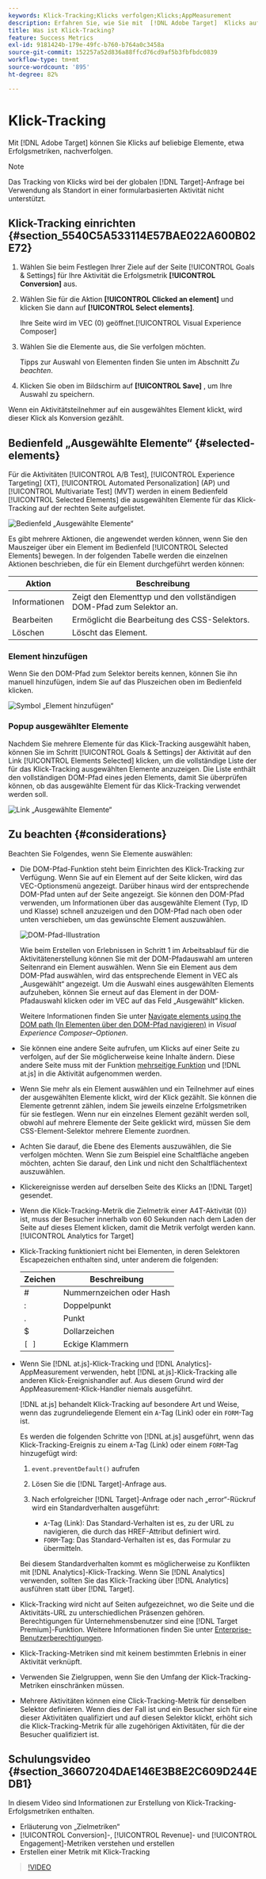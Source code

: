 ```yaml
---
keywords: Klick-Tracking;Klicks verfolgen;Klicks;AppMeasurement
description: Erfahren Sie, wie Sie mit  [!DNL Adobe Target]  Klicks auf beliebige Elemente als Erfolgsmetrik verfolgen können.
title: Was ist Klick-Tracking?
feature: Success Metrics
exl-id: 9181424b-179e-49fc-b760-b764a0c3458a
source-git-commit: 152257a52d836a88ffcd76cd9af5b3fbfbdc0839
workflow-type: tm+mt
source-wordcount: '895'
ht-degree: 82%

---
```


# Klick-Tracking

Mit [!DNL Adobe Target] können Sie Klicks auf beliebige Elemente, etwa Erfolgsmetriken, nachverfolgen.

>[!NOTE]
>
>Das Tracking von Klicks wird bei der globalen [!DNL Target]-Anfrage bei Verwendung als Standort in einer formularbasierten Aktivität nicht unterstützt.

## Klick-Tracking einrichten {#section_5540C5A533114E57BAE022A600B02E72}

1. Wählen Sie beim Festlegen Ihrer Ziele auf der Seite [!UICONTROL Goals & Settings] für Ihre Aktivität die Erfolgsmetrik **[!UICONTROL Conversion]** aus.
1. Wählen Sie für die Aktion **[!UICONTROL Clicked an element]** und klicken Sie dann auf **[!UICONTROL Select elements]**.

   Ihre Seite wird im VEC (0) geöffnet.[!UICONTROL Visual Experience Composer]

1. Wählen Sie die Elemente aus, die Sie verfolgen möchten.

   Tipps zur Auswahl von Elementen finden Sie unten im Abschnitt *Zu beachten*.

1. Klicken Sie oben im Bildschirm auf **[!UICONTROL Save]** , um Ihre Auswahl zu speichern.

Wenn ein Aktivitätsteilnehmer auf ein ausgewähltes Element klickt, wird dieser Klick als Konversion gezählt.

## Bedienfeld „Ausgewählte Elemente“ {#selected-elements}

Für die Aktivitäten [!UICONTROL A/B Test], [!UICONTROL Experience Targeting] (XT), [!UICONTROL Automated Personalization] (AP) und [!UICONTROL Multivariate Test] (MVT) werden in einem Bedienfeld [!UICONTROL Selected Elements] die ausgewählten Elemente für das Klick-Tracking auf der rechten Seite aufgelistet.

![Bedienfeld „Ausgewählte Elemente“](/help/main/c-activities/r-success-metrics/assets/selected-elements.png)

Es gibt mehrere Aktionen, die angewendet werden können, wenn Sie den Mauszeiger über ein Element im Bedienfeld [!UICONTROL Selected Elements] bewegen. In der folgenden Tabelle werden die einzelnen Aktionen beschrieben, die für ein Element durchgeführt werden können:

| Aktion | Beschreibung |
| --- | --- |
| Informationen | Zeigt den Elementtyp und den vollständigen DOM-Pfad zum Selektor an. |
| Bearbeiten | Ermöglicht die Bearbeitung des CSS-Selektors. |
| Löschen | Löscht das Element. |

### Element hinzufügen

Wenn Sie den DOM-Pfad zum Selektor bereits kennen, können Sie ihn manuell hinzufügen, indem Sie auf das Pluszeichen oben im Bedienfeld klicken.

![Symbol „Element hinzufügen“](/help/main/c-activities/r-success-metrics/assets/add-element.png)

### Popup ausgewählter Elemente

Nachdem Sie mehrere Elemente für das Klick-Tracking ausgewählt haben, können Sie im Schritt [!UICONTROL Goals & Settings] der Aktivität auf den Link [!UICONTROL Elements Selected] klicken, um die vollständige Liste der für das Klick-Tracking ausgewählten Elemente anzuzeigen. Die Liste enthält den vollständigen DOM-Pfad eines jeden Elements, damit Sie überprüfen können, ob das ausgewählte Element für das Klick-Tracking verwendet werden soll.

![Link „Ausgewählte Elemente“](/help/main/c-activities/r-success-metrics/assets/elements-selected-link.png)

## Zu beachten {#considerations}

Beachten Sie Folgendes, wenn Sie Elemente auswählen:

* Die DOM-Pfad-Funktion steht beim Einrichten des Klick-Tracking zur Verfügung. Wenn Sie auf ein Element auf der Seite klicken, wird das VEC-Optionsmenü angezeigt. Darüber hinaus wird der entsprechende DOM-Pfad unten auf der Seite angezeigt. Sie können den DOM-Pfad verwenden, um Informationen über das ausgewählte Element (Typ, ID und Klasse) schnell anzuzeigen und den DOM-Pfad nach oben oder unten verschieben, um das gewünschte Element auszuwählen.

  ![DOM-Pfad-Illustration](/help/main/c-activities/r-success-metrics/assets/click-tracking-dom.png)

  Wie beim Erstellen von Erlebnissen in Schritt 1 im Arbeitsablauf für die Aktivitätenerstellung können Sie mit der DOM-Pfadauswahl am unteren Seitenrand ein Element auswählen. Wenn Sie ein Element aus dem DOM-Pfad auswählen, wird das entsprechende Element in VEC als „Ausgewählt“ angezeigt. Um die Auswahl eines ausgewählten Elements aufzuheben, können Sie erneut auf das Element in der DOM-Pfadauswahl klicken oder im VEC auf das Feld „Ausgewählt“ klicken.

  Weitere Informationen finden Sie unter [Navigate elements using the DOM path (In Elementen über den DOM-Pfad navigieren)](/help/main/c-experiences/c-visual-experience-composer/viztarget-options.md#dom-path) in *Visual Experience Composer–Optionen*.

* Sie können eine andere Seite aufrufen, um Klicks auf einer Seite zu verfolgen, auf der Sie möglicherweise keine Inhalte ändern. Diese andere Seite muss mit der Funktion [mehrseitige Funktion](/help/main/c-experiences/c-visual-experience-composer/multipage-activity.md#concept_277E096063E14813AC5D8EDFA1D2ED48) und [!DNL at.js] in die Aktivität aufgenommen werden.
* Wenn Sie mehr als ein Element auswählen und ein Teilnehmer auf eines der ausgewählten Elemente klickt, wird der Klick gezählt. Sie können die Elemente getrennt zählen, indem Sie jeweils einzelne Erfolgsmetriken für sie festlegen. Wenn nur ein einzelnes Element gezählt werden soll, obwohl auf mehrere Elemente der Seite geklickt wird, müssen Sie dem CSS-Element-Selektor mehrere Elemente zuordnen.
* Achten Sie darauf, die Ebene des Elements auszuwählen, die Sie verfolgen möchten. Wenn Sie zum Beispiel eine Schaltfläche angeben möchten, achten Sie darauf, den Link und nicht den Schaltflächentext auszuwählen.
* Klickereignisse werden auf derselben Seite des Klicks an [!DNL Target] gesendet.
* Wenn die Klick-Tracking-Metrik die Zielmetrik einer A4T-Aktivität (0}) ist, muss der Besucher innerhalb von 60 Sekunden nach dem Laden der Seite auf dieses Element klicken, damit die Metrik verfolgt werden kann.[!UICONTROL Analytics for Target]
* Klick-Tracking funktioniert nicht bei Elementen, in deren Selektoren Escapezeichen enthalten sind, unter anderem die folgenden:

  | Zeichen | Beschreibung |
  |---|---|
  | # | Nummernzeichen oder Hash |
  | : | Doppelpunkt |
  | . | Punkt |
  | $ | Dollarzeichen |
  | `[ ]` | Eckige Klammern |

* Wenn Sie [!DNL at.js]-Klick-Tracking und [!DNL Analytics]-AppMeasurement verwenden, hebt [!DNL at.js]-Klick-Tracking alle anderen Klick-Ereignishandler auf. Aus diesem Grund wird der AppMeasurement-Klick-Handler niemals ausgeführt.

  [!DNL at.js] behandelt Klick-Tracking auf besondere Art und Weise, wenn das zugrundeliegende Element ein `A`-Tag (Link) oder ein `FORM`-Tag ist.

  Es werden die folgenden Schritte von [!DNL at.js] ausgeführt, wenn das Klick-Tracking-Ereignis zu einem `A`-Tag (Link) oder einem `FORM`-Tag hinzugefügt wird:

   1. `event.preventDefault()` aufrufen

   1. Lösen Sie die [!DNL Target]-Anfrage aus.

   1. Nach erfolgreicher [!DNL Target]-Anfrage oder nach „error“-Rückruf wird ein Standardverhalten ausgeführt:

      * `A`-Tag (Link): Das Standard-Verhalten ist es, zu der URL zu navigieren, die durch das HREF-Attribut definiert wird.
      * `FORM`-Tag: Das Standard-Verhalten ist es, das Formular zu übermitteln.

  Bei diesem Standardverhalten kommt es möglicherweise zu Konflikten mit [!DNL Analytics]-Klick-Tracking. Wenn Sie [!DNL Analytics] verwenden, sollten Sie das Klick-Tracking über [!DNL Analytics] ausführen statt über [!DNL Target].

* Klick-Tracking wird nicht auf Seiten aufgezeichnet, wo die Seite und die Aktivitäts-URL zu unterschiedlichen Präsenzen gehören. Berechtigungen für Unternehmensbenutzer sind eine [!DNL Target Premium]-Funktion. Weitere Informationen finden Sie unter [Enterprise-Benutzerberechtigungen](/help/main/administrating-target/c-user-management/property-channel/property-channel.md).

* Klick-Tracking-Metriken sind mit keinem bestimmten Erlebnis in einer Aktivität verknüpft.

* Verwenden Sie Zielgruppen, wenn Sie den Umfang der Klick-Tracking-Metriken einschränken müssen.

* Mehrere Aktivitäten können eine Click-Tracking-Metrik für denselben Selektor definieren. Wenn dies der Fall ist und ein Besucher sich für eine dieser Aktivitäten qualifiziert und auf diesen Selektor klickt, erhöht sich die Klick-Tracking-Metrik für alle zugehörigen Aktivitäten, für die der Besucher qualifiziert ist.

## Schulungsvideo {#section_36607204DAE146E3B8E2C609D244EDB1}

In diesem Video sind Informationen zur Erstellung von Klick-Tracking-Erfolgsmetriken enthalten.

* Erläuterung von „Zielmetriken“
* [!UICONTROL Conversion]-, [!UICONTROL Revenue]- und [!UICONTROL Engagement]-Metriken verstehen und erstellen
* Erstellen einer Metrik mit Klick-Tracking

>[!VIDEO](https://video.tv.adobe.com/v/17380)
